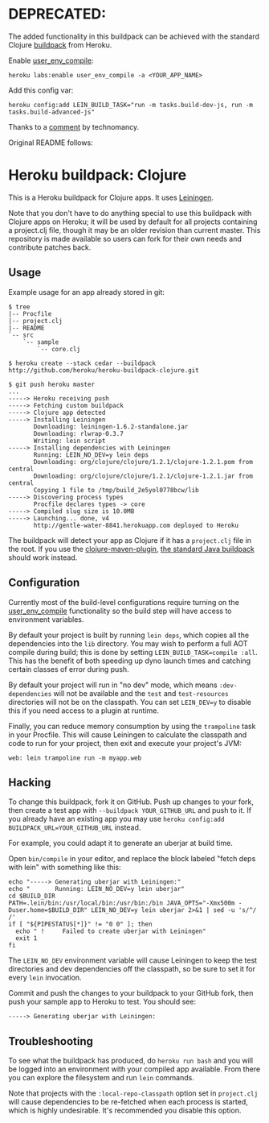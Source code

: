 # DEPRECATED:

The added functionality in this buildpack can be achieved with the
standard Clojure [buildpack][1] from Heroku.

Enable [user_env_compile][2]: 

    heroku labs:enable user_env_compile -a <YOUR_APP_NAME>

Add this config var:  

    heroku config:add LEIN_BUILD_TASK="run -m tasks.build-dev-js, run -m tasks.build-advanced-js"

Thanks to a [comment][3] by technomancy.

[1]: https://github.com/heroku/heroku-buildpack-clojure.git
[2]: https://devcenter.heroku.com/articles/labs-user-env-compile
[3]: https://github.com/thegeez/heroku-buildpack-clojure/commit/74126ac8bb2ad108b6f51d9149fa92195b626ff6#commitcomment-1177656

Original README follows:
# Heroku buildpack: Clojure

This is a Heroku buildpack for Clojure apps. It uses
[Leiningen](https://github.com/technomancy/leiningen).

Note that you don't have to do anything special to use this buildpack
with Clojure apps on Heroku; it will be used by default for all
projects containing a project.clj file, though it may be an older
revision than current master. This repository is made available so
users can fork for their own needs and contribute patches back.

## Usage

Example usage for an app already stored in git:

    $ tree
    |-- Procfile
    |-- project.clj
    |-- README
    `-- src
        `-- sample
            `-- core.clj

    $ heroku create --stack cedar --buildpack http://github.com/heroku/heroku-buildpack-clojure.git

    $ git push heroku master
    ...
    -----> Heroku receiving push
    -----> Fetching custom buildpack
    -----> Clojure app detected
    -----> Installing Leiningen
           Downloading: leiningen-1.6.2-standalone.jar
           Downloading: rlwrap-0.3.7
           Writing: lein script
    -----> Installing dependencies with Leiningen
           Running: LEIN_NO_DEV=y lein deps
           Downloading: org/clojure/clojure/1.2.1/clojure-1.2.1.pom from central
           Downloading: org/clojure/clojure/1.2.1/clojure-1.2.1.jar from central
           Copying 1 file to /tmp/build_2e5yol0778bcw/lib
    -----> Discovering process types
           Procfile declares types -> core
    -----> Compiled slug size is 10.0MB
    -----> Launching... done, v4
           http://gentle-water-8841.herokuapp.com deployed to Heroku

The buildpack will detect your app as Clojure if it has a
`project.clj` file in the root. If you use the
[clojure-maven-plugin](https://github.com/talios/clojure-maven-plugin),
[the standard Java buildpack](http://github.com/heroku/heroku-buildpack-java)
should work instead.

## Configuration

Currently most of the build-level configurations require turning on the
[user_env_compile](http://devcenter.heroku.com/articles/labs-user-env-compile)
functionality so the build step will have access to environment variables.

By default your project is built by running `lein deps`, which copies
all the dependencies into the `lib` directory. You may wish to perform
a full AOT compile during build; this is done by setting
`LEIN_BUILD_TASK=compile :all`. This has the benefit of both speeding
up dyno launch times and catching certain classes of error during push.

By default your project will run in "no dev" mode, which means
`:dev-dependencies` will not be available and the `test` and
`test-resources` directories will not be on the classpath. You can set
`LEIN_DEV=y` to disable this if you need access to a plugin at runtime.

Finally, you can reduce memory consumption by using the `trampoline`
task in your Procfile. This will cause Leiningen to calculate the
classpath and code to run for your project, then exit and execute your
project's JVM:

    web: lein trampoline run -m myapp.web

## Hacking

To change this buildpack, fork it on GitHub. Push up changes to your
fork, then create a test app with `--buildpack YOUR_GITHUB_URL` and
push to it. If you already have an existing app you may use
`heroku config:add BUILDPACK_URL=YOUR_GITHUB_URL` instead.

For example, you could adapt it to generate an uberjar at build time.

Open `bin/compile` in your editor, and replace the block labeled
"fetch deps with lein" with something like this:

    echo "-----> Generating uberjar with Leiningen:"
    echo "       Running: LEIN_NO_DEV=y lein uberjar"
    cd $BUILD_DIR
    PATH=.lein/bin:/usr/local/bin:/usr/bin:/bin JAVA_OPTS="-Xmx500m -Duser.home=$BUILD_DIR" LEIN_NO_DEV=y lein uberjar 2>&1 | sed -u 's/^/       /'
    if [ "${PIPESTATUS[*]}" != "0 0" ]; then
      echo " !     Failed to create uberjar with Leiningen"
      exit 1
    fi

The `LEIN_NO_DEV` environment variable will cause Leiningen to keep
the test directories and dev dependencies off the classpath, so be
sure to set it for every `lein` invocation.

Commit and push the changes to your buildpack to your GitHub fork,
then push your sample app to Heroku to test. You should see:

    -----> Generating uberjar with Leiningen:

## Troubleshooting

To see what the buildpack has produced, do `heroku run bash` and you
will be logged into an environment with your compiled app available.
From there you can explore the filesystem and run `lein` commands.

Note that projects with the `:local-repo-classpath` option set in
`project.clj` will cause dependencies to be re-fetched when each
process is started, which is highly undesirable. It's recommended you
disable this option.
